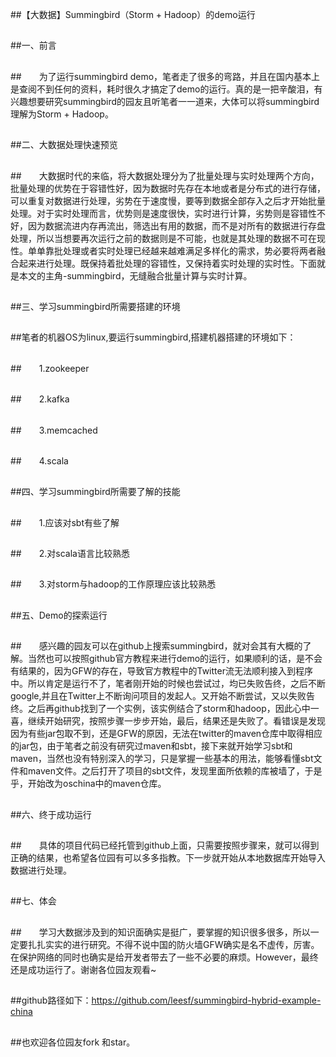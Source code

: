 ##【大数据】Summingbird（Storm + Hadoop）的demo运行

##
##一、前言

##
##　　为了运行summingbird demo，笔者走了很多的弯路，并且在国内基本上是查阅不到任何的资料，耗时很久才搞定了demo的运行。真的是一把辛酸泪，有兴趣想要研究summingbird的园友且听笔者一一道来，大体可以将summingbird理解为Storm + Hadoop。

##
##二、大数据处理快速预览

##
##　　大数据时代的来临，将大数据处理分为了批量处理与实时处理两个方向，批量处理的优势在于容错性好，因为数据时先存在本地或者是分布式的进行存储，可以重复对数据进行处理，劣势在于速度慢，要等到数据全部存入之后才开始批量处理。对于实时处理而言，优势则是速度很快，实时进行计算，劣势则是容错性不好，因为数据流进内存再流出，筛选出有用的数据，而不是对所有的数据进行存盘处理，所以当想要再次运行之前的数据则是不可能，也就是其处理的数据不可在现性。单单靠批处理或者实时处理已经越来越难满足多样化的需求，势必要将两者融合起来进行处理。既保持着批处理的容错性，又保持着实时处理的实时性。下面就是本文的主角-summingbird，无缝融合批量计算与实时计算。

##
##三、学习summingbird所需要搭建的环境

##
##笔者的机器OS为linux,要运行summingbird,搭建机器搭建的环境如下：

##
##　　1.zookeeper

##
##　　2.kafka

##
##　　3.memcached

##
##　　4.scala

##
##四、学习summingbird所需要了解的技能

##
##　　1.应该对sbt有些了解

##
##　　2.对scala语言比较熟悉

##
##　　3.对storm与hadoop的工作原理应该比较熟悉

##
##五、Demo的探索运行

##
##　　感兴趣的园友可以在github上搜索summingbird，就对会其有大概的了解。当然也可以按照github官方教程来进行demo的运行，如果顺利的话，是不会有结果的，因为GFW的存在，导致官方教程中的Twitter流无法顺利接入到程序中。所以肯定是运行不了，笔者刚开始的时候也尝试过，均已失败告终，之后不断google,并且在Twitter上不断询问项目的发起人。又开始不断尝试，又以失败告终。之后再github找到了一个实例，该实例结合了storm和hadoop，因此心中一喜，继续开始研究，按照步骤一步步开始，最后，结果还是失败了。看错误是发现因为有些jar包取不到，还是GFW的原因，无法在twitter的maven仓库中取得相应的jar包，由于笔者之前没有研究过maven和sbt，接下来就开始学习sbt和maven，当然也没有特别深入的学习，只是掌握一些基本的用法，能够看懂sbt文件和maven文件。之后打开了项目的sbt文件，发现里面所依赖的库被墙了，于是乎，开始改为oschina中的maven仓库。

##
##六、终于成功运行

##
##　　具体的项目代码已经托管到github上面，只需要按照步骤来，就可以得到正确的结果，也希望各位园有可以多多指教。下一步就开始从本地数据库开始导入数据进行处理。

##
##七、体会

##
##　　学习大数据涉及到的知识面确实是挺广，要掌握的知识很多很多，所以一定要扎扎实实的进行研究。不得不说中国的防火墙GFW确实是名不虚传，厉害。在保护网络的同时也确实是给开发者带去了一些不必要的麻烦。However，最终还是成功运行了。谢谢各位园友观看~

##
##

##
##github路径如下：https://github.com/leesf/summingbird-hybrid-example-china

##
##也欢迎各位园友fork 和star。